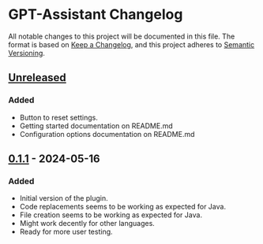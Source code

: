 <!-- Keep a Changelog guide -> https://keepachangelog.com -->

# GPT-Assistant Changelog

All notable changes to this project will be documented in this file.
The format is based on [Keep a Changelog](https://keepachangelog.com/en/1.1.0/),
and this project adheres to [Semantic Versioning](https://semver.org/spec/v2.0.0.html).

## [Unreleased]

### Added
- Button to reset settings.
- Getting started documentation on README.md
- Configuration options documentation on README.md

## [0.1.1] - 2024-05-16

### Added

- Initial version of the plugin.
- Code replacements seems to be working as expected for Java.
- File creation seems to be working as expected for Java.
- Might work decently for other languages.
- Ready for more user testing.

[Unreleased]: https://github.com/Feddericokz/GPT-Assistant/compare/v0.1.1...HEAD
[0.1.1]: https://github.com/Feddericokz/GPT-Assistant/commits/v0.1.1
